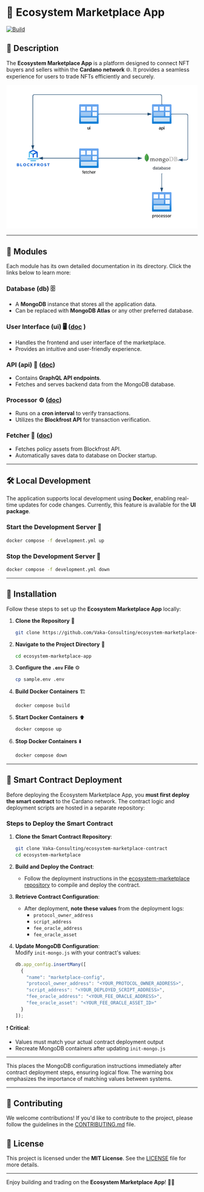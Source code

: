 # 🌿 Ecosystem Marketplace App
[![Build](https://github.com/Vaka-Consulting/ecosystem-marketplace-app/actions/workflows/npm-ci.yml/badge.svg)](https://github.com/Vaka-Consulting/ecosystem-marketplace-app/actions/workflows/npm-ci.yml)

## 📝 Description  
The **Ecosystem Marketplace App** is a platform designed to connect NFT buyers and sellers within the **Cardano network** 🌐. It provides a seamless experience for users to trade NFTs efficiently and securely.  

![architecture](docs/architecture.png "Ecosystem Diagram")

---

## 🧩 Modules  

Each module has its own detailed documentation in its directory. Click the links below to learn more:  

### **Database (db)** 🗄️  
- A **MongoDB** instance that stores all the application data.   
- Can be replaced with **MongoDB Atlas** or any other preferred database.  

### **User Interface (ui)** 🖥️  ([doc](packages/marketplace-ui/README.md)  )
- Handles the frontend and user interface of the marketplace.  
- Provides an intuitive and user-friendly experience.  

### **API (api)** 📡  ([doc](packages/marketplace-graphql-api/README.md))
- Contains **GraphQL API endpoints**.  
- Fetches and serves backend data from the MongoDB database.  

### **Processor** ⚙️  ([doc](packages/marketplace-processor/README.md))
- Runs on a **cron interval** to verify transactions.  
- Utilizes the **Blockfrost API** for transaction verification.  

### **Fetcher** 🔄  ([doc](packages/policy-assetfetcher/README.md))
- Fetches policy assets from Blockfrost API.  
- Automatically saves data to database on Docker startup.  
---

## 🛠️ Local Development  

The application supports local development using **Docker**, enabling real-time updates for code changes. Currently, this feature is available for the **UI package**.  

### **Start the Development Server** 🚀  
```bash
docker compose -f development.yml up
```

### **Stop the Development Server** 🛑  
```bash
docker compose -f development.yml down
```

---


## 🚀 Installation  

Follow these steps to set up the **Ecosystem Marketplace App** locally:  

1. **Clone the Repository** 📂  
   ```bash
   git clone https://github.com/Vaka-Consulting/ecosystem-marketplace-app
   ```

2. **Navigate to the Project Directory** 📁  
   ```bash
   cd ecosystem-marketplace-app
   ```

3. **Configure the `.env` File** ⚙️  
   ```bash
   cp sample.env .env
   ```

4. **Build Docker Containers** 🏗️  
   ```bash
   docker compose build
   ```

5. **Start Docker Containers** ⬆️  
   ```bash
   docker compose up
   ```

6. **Stop Docker Containers** ⬇️  
   ```bash
   docker compose down
   ```

---

## 🔗 Smart Contract Deployment  

Before deploying the Ecosystem Marketplace App, you **must first deploy the smart contract** to the Cardano network. The contract logic and deployment scripts are hosted in a separate repository:  

### **Steps to Deploy the Smart Contract**  
1. **Clone the Smart Contract Repository**:  
   ```bash  
   git clone Vaka-Consulting/ecosystem-marketplace-contract
   cd ecosystem-marketplace  
   ```  

2. **Build and Deploy the Contract**:  
   - Follow the deployment instructions in the [ecosystem-marketplace repository](https://github.com/Vaka-Consulting/ecosystem-marketplace-contract) to compile and deploy the contract.  

3. **Retrieve Contract Configuration**:  
   - After deployment, **note these values** from the deployment logs:  
     - `protocol_owner_address`  
     - `script_address`  
     - `fee_oracle_address`  
     - `fee_oracle_asset`  

4. **Update MongoDB Configuration**:  
   Modify `init-mongo.js` with your contract's values:  
   ```javascript  
   db.app_config.insertMany([
     {
       "name": "marketplace-config",
       "protocol_owner_address": "<YOUR_PROTOCOL_OWNER_ADDRESS>",
       "script_address": "<YOUR_DEPLOYED_SCRIPT_ADDRESS>",
       "fee_oracle_address": "<YOUR_FEE_ORACLE_ADDRESS>",
       "fee_oracle_asset": "<YOUR_FEE_ORACLE_ASSET_ID>"
     }
   ]);
   ```  

❗ **Critical**:  
- Values must match your actual contract deployment output  
- Recreate MongoDB containers after updating `init-mongo.js`

---

This places the MongoDB configuration instructions immediately after contract deployment steps, ensuring logical flow. The warning box emphasizes the importance of matching values between systems.

---  

## 🤝 Contributing  
We welcome contributions! If you'd like to contribute to the project, please follow the guidelines in the [CONTRIBUTING.md](CONTRIBUTING.md) file.  

## 📜 License  
This project is licensed under the **MIT License**. See the [LICENSE](LICENSE) file for more details.  

---

Enjoy building and trading on the **Ecosystem Marketplace App**! 🎉🚀